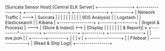 
[Suricata Sensor Host]                         [Central ELK Server]
+-----------------+      +-----------------+      +---------------------+      +----------------+      +---------+
| Network Traffic | ---> |    Suricata     |      |                     |      |                |      |         |
|                 |      | (IDS Analysis)  |      |      Logstash       |      |  Elasticsearch |      |  Kibana |
+-----------------+      +-------+---------+      | (Ingest & Process)  | ---> | (Store & Index)| <--> | (Display |
                                 |                |                     |      |                |      | & Report)|
                                 v                +----------^----------+      +----------------+      +---------+
                         +-----------------+                 |
                         |   eve.json      |                 |
                         +-------+---------+                 |
                                 |                           |
                                 v                           |
                         +-----------------+                 |
                         |     Filebeat    | ----------------+
                         | (Read & Ship Log)|
                         +-----------------+
